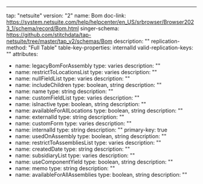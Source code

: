 ---
tap: "netsuite"
version: "2"
name: Bom
doc-link: https://system.netsuite.com/help/helpcenter/en_US/srbrowser/Browser2023_1/schema/record/Bom.html
singer-schema: https://github.com/stitchdata/tap-netsuite/tree/master/tap_v2/schemas/Bom
description: ""
replication-method: "Full Table"
table-key-properties: internalId
valid-replication-keys: ""
attributes:
- name: legacyBomForAssembly
  type: varies
  description: ""
- name: restrictToLocationsList
  type: varies
  description: ""
- name: nullFieldList
  type: varies
  description: ""
- name: includeChildren
  type: boolean, string
  description: ""
- name: name
  type: string
  description: ""
- name: customFieldList
  type: varies
  description: ""
- name: isInactive
  type: boolean, string
  description: ""
- name: availableForAllLocations
  type: boolean, string
  description: ""
- name: externalId
  type: string
  description: ""
- name: customForm
  type: varies
  description: ""
- name: internalId
  type: string
  description: ""
  primary-key: true
- name: usedOnAssembly
  type: boolean, string
  description: ""
- name: restrictToAssembliesList
  type: varies
  description: ""
- name: createdDate
  type: string
  description: ""
- name: subsidiaryList
  type: varies
  description: ""
- name: useComponentYield
  type: boolean, string
  description: ""
- name: memo
  type: string
  description: ""
- name: availableForAllAssemblies
  type: boolean, string
  description: ""
